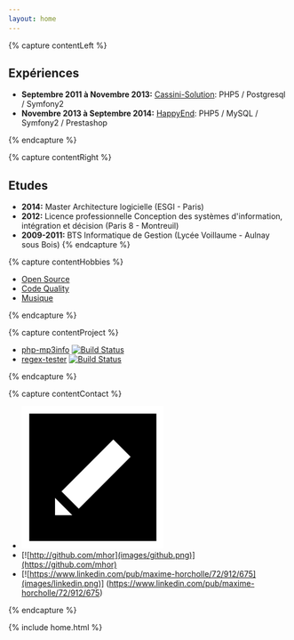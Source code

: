 ```yaml
---
layout: home
---
```


{% capture contentLeft %}
## Expériences  ##
- **Septembre 2011 à Novembre 2013:** [Cassini-Solution](http://www.cassini-solutions.com/): PHP5 / Postgresql / Symfony2
- **Novembre 2013 à Septembre 2014:** [HappyEnd](http://happyend.fr/): PHP5 / MySQL / Symfony2 / Prestashop

{% endcapture %}

{% capture contentRight %}
## Etudes ##

- **2014:** Master Architecture logicielle (ESGI - Paris)
- **2012:** Licence professionnelle Conception des systèmes d'information, intégration et décision (Paris 8 - Montreuil)
- **2009-2011:** BTS Informatique de Gestion (Lycée Voillaume - Aulnay sous Bois)
{% endcapture %}

{% capture contentHobbies %}

- [Open Source](https://github.com/mhor?tab=activity)
- [Code Quality](https://github.com/mhor-edu/Memoire5AL)
- [Musique](http://www.lastfm.fr/user/mhor_)

{% endcapture %}

{% capture contentProject %}

- [php-mp3info](https://github.com/mhor-music/php-mp3info) [![Build Status](https://travis-ci.org/mhor-music/php-mp3info.svg?branch=master)](https://travis-ci.org/mhor-music/php-mp3info)
- [regex-tester](https://github.com/mhor/regex-tester) [![Build Status](https://travis-ci.org/mhor/regex-tester.svg?branch=master)](https://travis-ci.org/mhor/regex-tester)

{% endcapture %}

{% capture contentContact %}

- [![maxime.horcholle@gmail.comr](images/email.png)](<mailto:maxime.horcholle@gmail.com>)
- [![http://github.com/mhor](images/github.png)](https://github.com/mhor)
- [![https://www.linkedin.com/pub/maxime-horcholle/72/912/675](images/linkedin.png)] (https://www.linkedin.com/pub/maxime-horcholle/72/912/675)

{% endcapture %}


{% include home.html %}
